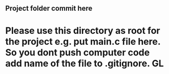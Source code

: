 ## Project folder commit here
# Please use this directory as root for the project e.g. put main.c file here. So you dont push computer code add name of the file to .gitignore. GL
